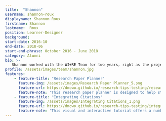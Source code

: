 ```yaml
---
title:  "Shannon"
username: shannon-roux
displayname: Shannon Roux
firstname: Shannon
lastname:  Roux
position: Learner-Designer
background: 
start-date: 2016-10 
end-date: 2018-06
start-end-phrase: October 2016 - June 2018
category: Alumni
bio: >- 
   Shannon worked with the WI+RE Team for two years, right as the project was getting started. Through WI+RE she was able to explore and build a variety of new skills like html coding on the WI+RE website, video editing on projects such as “Reading Strategies,” and simple animation like in “Expanding Perspectives.” Most of all Shannon took away a passion for the collaborative design process and for instructional design. Shannon is currently using and building this passion as a special education teacher. 
profile: /assets/images/team/shannon.jpg
features:
    - feature-title: "Research Paper Planner"
      feature-img: /assets/images/Research Paper Planner_5.png
      feature-url: https://dmcwo.github.io/research-tips-testing/research-planner/
      feature-note: "This research paper planner is designed to help students create and follow manageable deadlines for assignments, while also offering a means to track progress and persona health."
    - feature-title: "Integrating Citations"
      feature-img: /assets/images/Integrating Citations_1.png
      feature-url: https://dmcwo.github.io/research-tips-testing/integrating-citations/
      feature-note: "This visual and interactive tutorial offers a number of different ways for students to cite and integrate sources into their writing."
---
```

